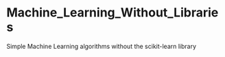 # Machine_Learning_Without_Libraries
Simple Machine Learning algorithms without the scikit-learn library
